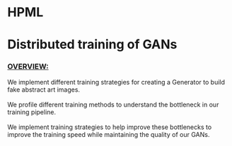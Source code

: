 # HPML
<h1>Distributed training of GANs</h1>

<h3> <u> OVERVIEW: </u> </h3>
We implement different training strategies for creating a Generator to build fake abstract art images. <br><br>
We profile different training methods to understand the bottleneck in our training pipeline. <br><br>
We implement training strategies to help improve these bottlenecks to improve the training speed while maintaining the quality of our GANs. <br><br>
